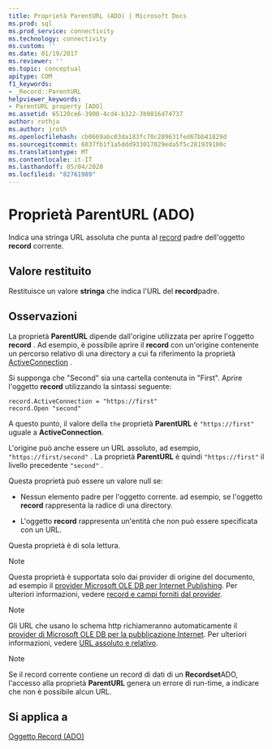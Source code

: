 ```yaml
---
title: Proprietà ParentURL (ADO) | Microsoft Docs
ms.prod: sql
ms.prod_service: connectivity
ms.technology: connectivity
ms.custom: ''
ms.date: 01/19/2017
ms.reviewer: ''
ms.topic: conceptual
apitype: COM
f1_keywords:
- _Record::ParentURL
helpviewer_keywords:
- ParentURL property [ADO]
ms.assetid: 65120ce6-3900-4cd4-b322-3b9816d74737
author: rothja
ms.author: jroth
ms.openlocfilehash: cb0669abc03da183fc70c289631fed67bb41829d
ms.sourcegitcommit: 6037fb1f1a5ddd933017029eda5f5c281939100c
ms.translationtype: MT
ms.contentlocale: it-IT
ms.lasthandoff: 05/04/2020
ms.locfileid: "82761989"
---
```

# <a name="parenturl-property-ado"></a>Proprietà ParentURL (ADO)
Indica una stringa URL assoluta che punta al [record](../../../ado/reference/ado-api/record-object-ado.md) padre dell'oggetto **record** corrente.  
  
## <a name="return-value"></a>Valore restituito  
 Restituisce un valore **stringa** che indica l'URL del **record**padre.  
  
## <a name="remarks"></a>Osservazioni  
 La proprietà **ParentURL** dipende dall'origine utilizzata per aprire l'oggetto **record** . Ad esempio, è possibile aprire il **record** con un'origine contenente un percorso relativo di una directory a cui fa riferimento la proprietà [ActiveConnection](../../../ado/reference/ado-api/activeconnection-property-ado.md) .  
  
 Si supponga che "Second" sia una cartella contenuta in "First". Aprire l'oggetto **record** utilizzando la sintassi seguente:  
  
```  
record.ActiveConnection = "https://first"  
record.Open "second"  
```  
  
 A questo punto, il valore della `the` proprietà **ParentURL** è `"https://first"` uguale a **ActiveConnection**.  
  
 L'origine può anche essere un URL assoluto, ad esempio, `"https://first/second"` . La proprietà **ParentURL** è quindi `"https://first"` il livello precedente `"second"` .  
  
 Questa proprietà può essere un valore null se:  
  
-   Nessun elemento padre per l'oggetto corrente. ad esempio, se l'oggetto **record** rappresenta la radice di una directory.  
  
-   L'oggetto **record** rappresenta un'entità che non può essere specificata con un URL.  
  
 Questa proprietà è di sola lettura.  
  
> [!NOTE]
>  Questa proprietà è supportata solo dai provider di origine del documento, ad esempio il [provider Microsoft OLE DB per Internet Publishing](../../../ado/guide/appendixes/microsoft-ole-db-provider-for-internet-publishing.md). Per ulteriori informazioni, vedere [record e campi forniti dal provider](../../../ado/guide/data/records-and-provider-supplied-fields.md).  
  
> [!NOTE]
>  Gli URL che usano lo schema http richiameranno automaticamente il [provider di Microsoft OLE DB per la pubblicazione Internet](../../../ado/guide/appendixes/microsoft-ole-db-provider-for-internet-publishing.md). Per ulteriori informazioni, vedere [URL assoluto e relativo](../../../ado/guide/data/absolute-and-relative-urls.md).  
  
> [!NOTE]
>  Se il record corrente contiene un record di dati di un **Recordset**ADO, l'accesso alla proprietà **ParentURL** genera un errore di run-time, a indicare che non è possibile alcun URL.  
  
## <a name="applies-to"></a>Si applica a  
 [Oggetto Record (ADO)](../../../ado/reference/ado-api/record-object-ado.md)
